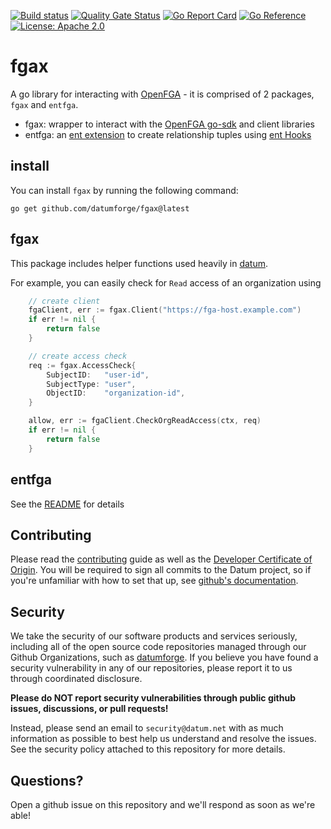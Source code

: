 [![Build status](https://badge.buildkite.com/9884d4aae19682480e179efef95198c4db6fc1a26d9bcce22f.svg?branch=main)](https://buildkite.com/datum/fgax)
[![Quality Gate Status](https://sonarcloud.io/api/project_badges/measure?project=datumforge_fgax&metric=alert_status)](https://sonarcloud.io/summary/new_code?id=datumforge_fgax)
[![Go Report Card](https://goreportcard.com/badge/github.com/datumforge/fgax)](https://goreportcard.com/report/github.com/datumforge/fgax)
[![Go Reference](https://pkg.go.dev/badge/github.com/datumforge/fgax.svg)](https://pkg.go.dev/github.com/datumforge/fgax)
[![License: Apache 2.0](https://img.shields.io/badge/License-Apache2.0-brightgreen.svg)](https://opensource.org/licenses/Apache-2.0)

# fgax

A go library for interacting with [OpenFGA](https://openfga.dev/) - it is comprised of 2 packages, `fgax` and `entfga`.
- fgax: wrapper to interact with the [OpenFGA go-sdk](https://github.com/openfga/go-sdk) and client libraries
- entfga: an [ent extension](https://entgo.io/docs/extensions/) to create relationship tuples using [ent Hooks](https://entgo.io/docs/hooks/)

## install

You can install `fgax` by running the following command:

```shell
go get github.com/datumforge/fgax@latest
```

## fgax

This package includes helper functions used heavily in [datum](https://github.com/datumforge/datum/).

For example, you can easily check for `Read` access of an organization using

```go
	// create client
	fgaClient, err := fgax.Client("https://fga-host.example.com")
	if err != nil {
		return false
	}

	// create access check
	req := fgax.AccessCheck{
		SubjectID:   "user-id",
		SubjectType: "user",
		ObjectID:    "organization-id",
	}

	allow, err := fgaClient.CheckOrgReadAccess(ctx, req)
	if err != nil {
		return false
	}
```

## entfga

See the [README](./entfga/README.md) for details

## Contributing

Please read the [contributing](.github/CONTRIBUTING.md) guide as well as the [Developer Certificate of Origin](https://developercertificate.org/). You will be required to sign all commits to the Datum project, so if you're unfamiliar with how to set that up, see [github's documentation](https://docs.github.com/en/authentication/managing-commit-signature-verification/about-commit-signature-verification).

## Security

We take the security of our software products and services seriously, including all of the open source code repositories managed through our Github Organizations, such as [datumforge](https://github.com/datumforge). If you believe you have found a security vulnerability in any of our repositories, please report it to us through coordinated disclosure.

**Please do NOT report security vulnerabilities through public github issues, discussions, or pull requests!**

Instead, please send an email to `security@datum.net` with as much information as possible to best help us understand and resolve the issues. See the security policy attached to this repository for more details.

## Questions?

Open a github issue on this repository and we'll respond as soon as we're able!
